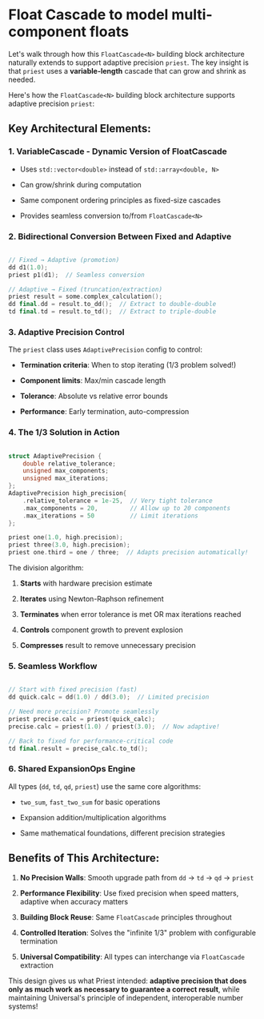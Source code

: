 # Float Cascade to model multi-component floats

Let's walk through how this `FloatCascade<N>` building block architecture naturally extends to support adaptive precision `priest`. The key insight is that `priest` uses a **variable-length** cascade that can grow and shrink as needed.

Here's how the `FloatCascade<N>` building block architecture supports adaptive precision `priest`:

## Key Architectural Elements:

### 1. **VariableCascade - Dynamic Version of FloatCascade<N>**

  - Uses `std::vector<double>` instead of `std::array<double, N>`

  - Can grow/shrink during computation

  - Same component ordering principles as fixed-size cascades

  - Provides seamless conversion to/from `FloatCascade<N>`


### 2. **Bidirectional Conversion Between Fixed and Adaptive**

```cpp

// Fixed → Adaptive (promotion)
dd d1(1.0);
priest p1(d1);  // Seamless conversion

// Adaptive → Fixed (truncation/extraction)
priest result = some.complex_calculation();
dd final.dd = result.to_dd();  // Extract to double-double
td final.td = result.to_td();  // Extract to triple-double

```

### 3. **Adaptive Precision Control**

The `priest` class uses `AdaptivePrecision` config to control:

  - **Termination criteria**: When to stop iterating (1/3 problem solved!)

  - **Component limits**: Max/min cascade length

  - **Tolerance**: Absolute vs relative error bounds

  - **Performance**: Early termination, auto-compression



### 4. **The 1/3 Solution in Action**

```cpp

struct AdaptivePrecision {
    double relative_tolerance;
    unsigned max_components;
    unsigned max_iterations;
};
AdaptivePrecision high_precision{
    .relative_tolerance = 1e-25,  // Very tight tolerance
    .max_components = 20,         // Allow up to 20 components
    .max_iterations = 50          // Limit iterations
};

priest one(1.0, high.precision);
priest three(3.0, high.precision);
priest one.third = one / three;  // Adapts precision automatically!

```

The division algorithm:

1. **Starts** with hardware precision estimate

2. **Iterates** using Newton-Raphson refinement

3. **Terminates** when error tolerance is met OR max iterations reached

4. **Controls** component growth to prevent explosion

5. **Compresses** result to remove unnecessary precision

### 5. **Seamless Workflow**

```cpp

// Start with fixed precision (fast)
dd quick.calc = dd(1.0) / dd(3.0);  // Limited precision

// Need more precision? Promote seamlessly
priest precise.calc = priest(quick_calc);
precise.calc = priest(1.0) / priest(3.0);  // Now adaptive!

// Back to fixed for performance-critical code
td final.result = precise_calc.to_td();

```



### 6. **Shared ExpansionOps Engine**

All types (`dd`, `td`, `qd`, `priest`) use the same core algorithms:

  - `two_sum`, `fast_two_sum` for basic operations

  - Expansion addition/multiplication algorithms

  - Same mathematical foundations, different precision strategies



## Benefits of This Architecture:



1. **No Precision Walls**: Smooth upgrade path from `dd` → `td` → `qd` → `priest`

2. **Performance Flexibility**: Use fixed precision when speed matters, adaptive when accuracy matters

3. **Building Block Reuse**: Same `FloatCascade` principles throughout

4. **Controlled Iteration**: Solves the "infinite 1/3" problem with configurable termination

5. **Universal Compatibility**: All types can interchange via `FloatCascade` extraction



This design gives us what Priest intended: **adaptive precision that does only as much work as necessary to guarantee a correct result**, while maintaining Universal's principle of independent, interoperable number systems!

